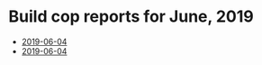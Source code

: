 # Build cop reports for June, 2019

* [2019-06-04](https://bitbucket.org/osrf/gazebo/wiki/buildcop/2019/06/04.md)
* [2019-06-04](https://bitbucket.org/osrf/gazebo/wiki/buildcop/2019/06/06.md)